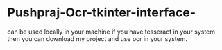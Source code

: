 # Pushpraj-Ocr-tkinter-interface-
can be used locally in your machine if you have tesseract in your system then you can download my project and use ocr in your system. 
